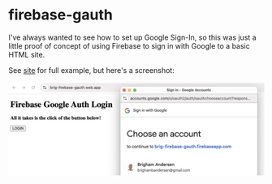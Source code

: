 # firebase-gauth

I've always wanted to see how to set up Google Sign-In, so this was just a little proof of concept of using Firebase to sign in with Google to a basic HTML site.

See [site](https://brig-firebase-gauth.web.app/) for full example, but here's a screenshot:

![Proof of Concept Screenshot](README-proof-of-concept-screenshot.jpg)
